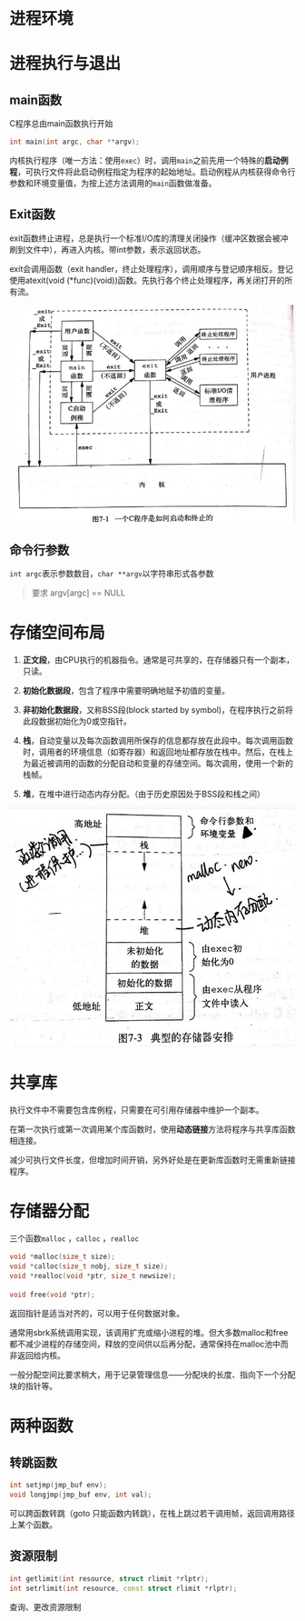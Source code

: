 # 进程环境

# 进程执行与退出

## main函数

C程序总由main函数执行开始

```cpp
int main(int argc, char **argv);
```

内核执行程序（唯一方法：使用`exec`）时，调用`main`之前先用一个特殊的**启动例程**，可执行文件将此启动例程指定为程序的起始地址。启动例程从内核获得命令行参数和环境变量值，为按上述方法调用的`main`函数做准备。

## Exit函数

exit函数终止进程，总是执行一个标准I/O库的清理关闭操作（缓冲区数据会被冲刷到文件中），再进入内核。带int参数，表示返回状态。

exit会调用函数（exit handler，终止处理程序），调用顺序与登记顺序相反。登记使用atexit\(void \(\*func\)\(void\)\)函数。先执行各个终止处理程序，再关闭打开的所有流。

![](/assets/OS_process_exec_exit.png)

## 命令行参数

`int argc`表示参数数目，`char **argv`以字符串形式各参数

> 要求 argv\[argc\] == NULL

# 存储空间布局

1. **正文段**，由CPU执行的机器指令。通常是可共享的，在存储器只有一个副本，只读。
2. **初始化数据段**，包含了程序中需要明确地赋予初值的变量。

3. **非初始化数据段**，又称BSS段\(block started by symbol\)，在程序执行之前将此段数据初始化为0或空指针。

4. **栈**，自动变量以及每次函数调用所保存的信息都存放在此段中。每次调用函数时，调用者的环境信息（如寄存器）和返回地址都存放在栈中。然后，在栈上为最近被调用的函数的分配自动和变量的存储空间。每次调用，使用一个新的栈帧。

5. **堆**，在堆中进行动态内存分配。（由于历史原因处于BSS段和栈之间）

![](/assets/OS_process_memory_layout.png)

# 共享库

执行文件中不需要包含库例程，只需要在可引用存储器中维护一个副本。

在第一次执行或第一次调用某个库函数时，使用**动态链接**方法将程序与共享库函数相连接。

减少可执行文件长度，但增加时间开销，另外好处是在更新库函数时无需重新链接程序。

# 存储器分配

三个函数`malloc` ，`calloc` ，`realloc`

```cpp
void *malloc(size_t size);
void *calloc(size_t nobj, size_t size);
void *realloc(void *ptr, size_t newsize);

void free(void *ptr);
```

返回指针是适当对齐的，可以用于任何数据对象。

通常用sbrk系统调用实现，该调用扩充或缩小进程的堆。但大多数malloc和free都不减少进程的存储空间，释放的空间供以后再分配，通常保持在malloc池中而非返回给内核。

一般分配空间比要求稍大，用于记录管理信息——分配块的长度、指向下一个分配块的指针等。

# 两种函数

## 转跳函数

```cpp
int setjmp(jmp_buf env);
void longjmp(jmp_buf env, int val);
```

可以跨函数转跳（goto 只能函数内转跳），在栈上跳过若干调用帧，返回调用路径上某个函数。

## 资源限制

```cpp
int getlimit(int resource, struct rlimit *rlptr);
int setrlimit(int resource, const struct rlimit *rlptr);
```

查询、更改资源限制



